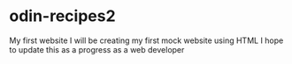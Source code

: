 # odin-recipes2
My first website
I will be creating my first mock website using HTML
I hope to update this as a progress as a web developer